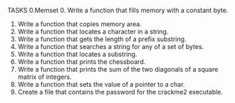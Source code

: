 
TASKS
0.Memset
0.	Write a function that fills memory with a constant byte.
1.	Write a function that copies memory area.
2.	Write a function that locates a character in a string.
3.	Write a function that gets the length of a prefix substring.
4.	Write a function that searches a string for any of a set of bytes.
5.	Write a function that locates a substring.
6.	Write a function that prints the chessboard.
7.	Write a function that prints the sum of the two diagonals of a square matrix of integers.
8.	Write a function that sets the value of a pointer to a char.
9.	Create a file that contains the password for the crackme2 executable.
